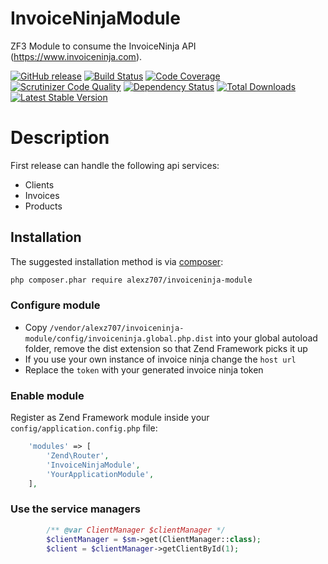InvoiceNinjaModule
=================
ZF3 Module to consume the InvoiceNinja API (https://www.invoiceninja.com).

[![GitHub release](https://img.shields.io/github/release/alexz707/InvoiceNinjaModule.svg)](https://github.com/alexz707/InvoiceNinjaModule/releases)
[![Build Status](https://travis-ci.org/alexz707/InvoiceNinjaModule.svg?branch=master)](https://travis-ci.org/alexz707/InvoiceNinjaModule)
[![Code Coverage](https://scrutinizer-ci.com/g/alexz707/InvoiceNinjaModule/badges/coverage.png?b=master)](https://scrutinizer-ci.com/g/alexz707/InvoiceNinjaModule/?branch=master)
[![Scrutinizer Code Quality](https://scrutinizer-ci.com/g/alexz707/InvoiceNinjaModule/badges/quality-score.png?b=master)](https://scrutinizer-ci.com/g/alexz707/InvoiceNinjaModule/?branch=master)
[![Dependency Status](https://www.versioneye.com/user/projects/59025f0a45de6b004ab703e8/badge.svg)](https://www.versioneye.com/user/projects/59025f0a45de6b004ab703e8)
[![Total Downloads](https://poser.pugx.org/alexz707/invoiceninja-module/downloads)](https://packagist.org/packages/alexz707/invoiceninja-module)
[![Latest Stable Version](https://poser.pugx.org/alexz707/invoiceninja-module/v/stable.png)](https://packagist.org/packages/alexz707/invoiceninja-module)

Description
==================

First release can handle the following api services:

* Clients
* Invoices
* Products


## Installation

The suggested installation method is via [composer](https://getcomposer.org/):

```sh
php composer.phar require alexz707/invoiceninja-module
```
### Configure module
* Copy `/vendor/alexz707/invoiceninja-module/config/invoiceninja.global.php.dist` into your global autoload folder, remove the dist extension so that Zend Framework picks it up
* If you use your own instance of invoice ninja change the `host url`
* Replace the `token` with your generated invoice ninja token

### Enable module 
Register as Zend Framework module inside your ```config/application.config.php``` file:

```php
    'modules' => [
        'Zend\Router',
        'InvoiceNinjaModule',
        'YourApplicationModule',
    ],
```
### Use the service managers

```php
        /** @var ClientManager $clientManager */
        $clientManager = $sm->get(ClientManager::class);
        $client = $clientManager->getClientById(1);
```


